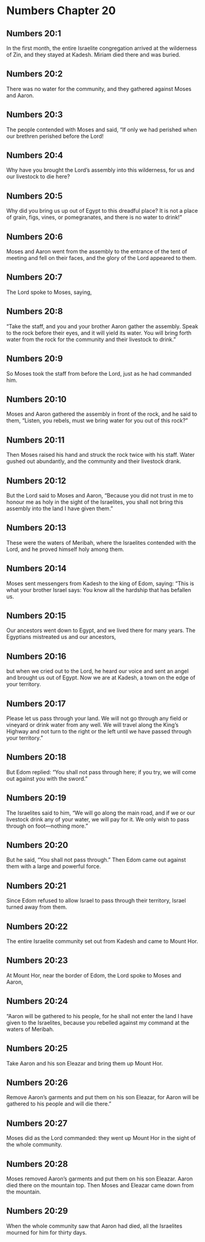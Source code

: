# Numbers Chapter 20

## Numbers 20:1
In the first month, the entire Israelite congregation arrived at the wilderness of Zin, and they stayed at Kadesh. Miriam died there and was buried.

## Numbers 20:2
There was no water for the community, and they gathered against Moses and Aaron.

## Numbers 20:3
The people contended with Moses and said, “If only we had perished when our brethren perished before the Lord!

## Numbers 20:4
Why have you brought the Lord’s assembly into this wilderness, for us and our livestock to die here?

## Numbers 20:5
Why did you bring us up out of Egypt to this dreadful place? It is not a place of grain, figs, vines, or pomegranates, and there is no water to drink!”

## Numbers 20:6
Moses and Aaron went from the assembly to the entrance of the tent of meeting and fell on their faces, and the glory of the Lord appeared to them.

## Numbers 20:7
The Lord spoke to Moses, saying,

## Numbers 20:8
“Take the staff, and you and your brother Aaron gather the assembly. Speak to the rock before their eyes, and it will yield its water. You will bring forth water from the rock for the community and their livestock to drink.”

## Numbers 20:9
So Moses took the staff from before the Lord, just as he had commanded him.

## Numbers 20:10
Moses and Aaron gathered the assembly in front of the rock, and he said to them, “Listen, you rebels, must we bring water for you out of this rock?”

## Numbers 20:11
Then Moses raised his hand and struck the rock twice with his staff. Water gushed out abundantly, and the community and their livestock drank.

## Numbers 20:12
But the Lord said to Moses and Aaron, “Because you did not trust in me to honour me as holy in the sight of the Israelites, you shall not bring this assembly into the land I have given them.”

## Numbers 20:13
These were the waters of Meribah, where the Israelites contended with the Lord, and he proved himself holy among them.

## Numbers 20:14
Moses sent messengers from Kadesh to the king of Edom, saying: “This is what your brother Israel says: You know all the hardship that has befallen us.

## Numbers 20:15
Our ancestors went down to Egypt, and we lived there for many years. The Egyptians mistreated us and our ancestors,

## Numbers 20:16
but when we cried out to the Lord, he heard our voice and sent an angel and brought us out of Egypt. Now we are at Kadesh, a town on the edge of your territory.

## Numbers 20:17
Please let us pass through your land. We will not go through any field or vineyard or drink water from any well. We will travel along the King’s Highway and not turn to the right or the left until we have passed through your territory.”

## Numbers 20:18
But Edom replied: “You shall not pass through here; if you try, we will come out against you with the sword.”

## Numbers 20:19
The Israelites said to him, “We will go along the main road, and if we or our livestock drink any of your water, we will pay for it. We only wish to pass through on foot—nothing more.”

## Numbers 20:20
But he said, “You shall not pass through.” Then Edom came out against them with a large and powerful force.

## Numbers 20:21
Since Edom refused to allow Israel to pass through their territory, Israel turned away from them.

## Numbers 20:22
The entire Israelite community set out from Kadesh and came to Mount Hor.

## Numbers 20:23
At Mount Hor, near the border of Edom, the Lord spoke to Moses and Aaron,

## Numbers 20:24
“Aaron will be gathered to his people, for he shall not enter the land I have given to the Israelites, because you rebelled against my command at the waters of Meribah.

## Numbers 20:25
Take Aaron and his son Eleazar and bring them up Mount Hor.

## Numbers 20:26
Remove Aaron’s garments and put them on his son Eleazar, for Aaron will be gathered to his people and will die there.”

## Numbers 20:27
Moses did as the Lord commanded: they went up Mount Hor in the sight of the whole community.

## Numbers 20:28
Moses removed Aaron’s garments and put them on his son Eleazar. Aaron died there on the mountain top. Then Moses and Eleazar came down from the mountain.

## Numbers 20:29
When the whole community saw that Aaron had died, all the Israelites mourned for him for thirty days.
